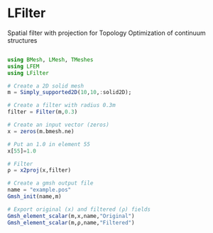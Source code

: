 # LFilter
Spatial filter with projection for Topology Optimization of continuum structures

```julia

using BMesh, LMesh, TMeshes
using LFEM 
using LFilter

# Create a 2D solid mesh
m = Simply_supported2D(10,10,:solid2D);

# Create a filter with radius 0.3m
filter = Filter(m,0.3)

# Create an input vector (zeros)
x = zeros(m.bmesh.ne)

# Put an 1.0 in element 55
x[55]=1.0

# Filter 
ρ = x2proj(x,filter)

# Create a gmsh output file
name = "example.pos"
Gmsh_init(name,m)

# Export original (x) and filtered (ρ) fields
Gmsh_element_scalar(m,x,name,"Original")
Gmsh_element_scalar(m,ρ,name,"Filtered")


```
